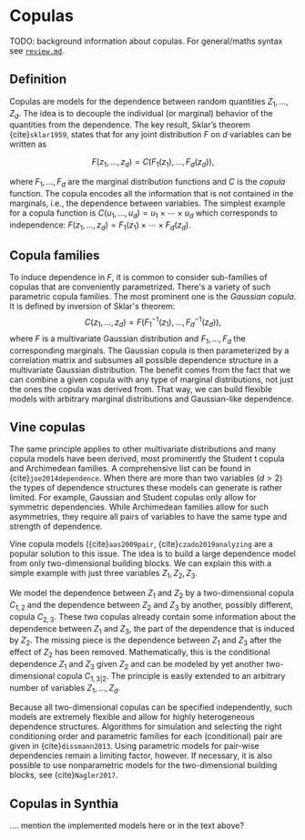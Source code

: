 # Copulas

TODO: background information about copulas. For general/maths syntax see [`review.md`](review.md).


## Definition

Copulas are models for the dependence between random quantities $Z_1, \dots, Z_d$. The idea is to 
decouple the individual (or marginal) behavior of the quantities from the dependence. 
The key result, Sklar’s theorem  {cite}`sklar1959`, states that for any joint distribution $F$ on $d$ variables can be written as 

$$F(z_1,\dots, z_d) = C(F_1(z_1), \dots,F_d(z_d)), $$

where $F_1, \dots, F_d$ are the marginal distribution functions and $C$ is the *copula* function. The copula encodes all the information that is not contained in the marginals, i.e., the dependence between variables. 
The simplest example for a copula function is $C(u_1, \dots, u_d) = u_1 \times \cdots \times u_d$ which corresponds to independence: $F(z_1,\dots, z_d) = F_1(z_1) \times \cdots \times F_d(z_d)$. 


## Copula families

To induce dependence in $F$, it is common to consider sub-families of copulas that are conveniently parametrized. There's a variety of such parametric copula families. The most prominent one is the *Gaussian copula*. It is defined by inversion of Sklar's theorem:
$$C(z_1,\dots, z_d) = F(F_1^{-1}(z_1), \dots, F_d^{-1}(z_d)), $$
where $F$ is a multivariate Gaussian distribution and $F_1, \dots, F_d$ the corresponding marginals. The Gaussian copula is then parameterized by a correlation matrix and subsumes all possible dependence structure in a multivariate Gaussian distribution. The benefit comes from the fact that we can combine a given copula with any type of marginal distributions, not just the ones the copula was derived from. That way, we can build flexible models with arbitrary marginal distributions and Gaussian-like dependence. 

## Vine copulas

The same principle applies to other multivariate distributions and many copula models have been derived, most prominently the Student t copula and Archimedean families. A comprehensive list can be found in {cite}`joe2014dependence`. When there are more than two variables ($d>2$) the types of dependence structures these models can generate is rather limited. For example, Gaussian and Student copulas only allow for symmetric dependencies. While Archimedean families allow for such asymmetries, they require all pairs of variables to have the same type and strength of dependence.

Vine copula models ({cite}`aas2009pair`, {cite}`czado2019analyzing` are a popular solution to this issue. The idea is to build a large dependence model from only two-dimensional building blocks. We can explain this with a simple example with just three variables $Z_1, Z_2, Z_3$.

We model the dependence between $Z_1$ and $Z_2$ by a two-dimensional copula 
$C_{1,2}$ and the dependence between $Z_2$ and $Z_3$ by another, possibly different, copula $C_{2,3}$. These two copulas already contain some information about the dependence between $Z_1$ and $Z_3$, the part of the dependence that is induced by $Z_2$. The missing piece is the dependence between $Z_1$ and $Z_3$ after the effect of $Z_2$ has been removed. Mathematically, this is the conditional dependence $Z_1$ and $Z_3$ given 
$Z_2$ and can be modeled by yet another two-dimensional copula 
$C_{1,3|2}$. The principle is easily extended to an arbitrary number of variables $Z_1, \dots, Z_d$. 

Because all two-dimensional copulas can be specified independently, such models are extremely flexible and allow for highly heterogeneous dependence structures. Algorithms for simulation and selecting the right conditioning order and parametric families for each (conditional) pair are given in {cite}`dissmann2013`. Using parametric models for pair-wise dependencies remain a limiting factor, however. If necessary, it is also possible to use nonparametric models for the two-dimensional building blocks, see {cite}`Nagler2017`.

## Copulas in Synthia

.... mention the implemented models here or in the text above?
